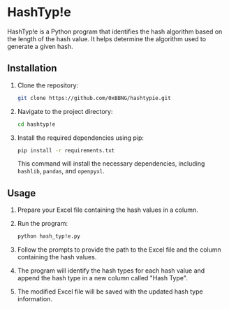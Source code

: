 # HashTyp!e

HashTyp!e is a Python program that identifies the hash algorithm based on the length of the hash value. It helps determine the algorithm used to generate a given hash.

## Installation

1. Clone the repository:

   ```bash
   git clone https://github.com/0xBBNG/hashtypie.git
   ```

2. Navigate to the project directory:

   ```bash
   cd hashtyp!e
   ```

3. Install the required dependencies using pip:

   ```bash
   pip install -r requirements.txt
   ```

   This command will install the necessary dependencies, including `hashlib`, `pandas`, and `openpyxl`.

## Usage

1. Prepare your Excel file containing the hash values in a column.

2. Run the program:

   ```bash
   python hash_typ!e.py
   ```

3. Follow the prompts to provide the path to the Excel file and the column containing the hash values.

4. The program will identify the hash types for each hash value and append the hash type in a new column called "Hash Type".

5. The modified Excel file will be saved with the updated hash type information.
